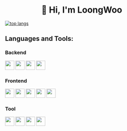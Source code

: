 # <center> 👏 Hi, I'm LoongWoo

[![top langs](https://github-readme-stats.vercel.app/api/top-langs/?username=long-woo&layout=compact)](https://github-readme-stats.vercel.app/api/top-langs/?username=long-woo&layout=compact)

## Languages and Tools:

### Backend

<img src="https://upload.wikimedia.org/wikipedia/commons/d/d2/C_Sharp_Logo_2023.svg" width="30px" height="30px" /> <img src="https://nodejs.org/static/images/favicons/favicon.png" width="30px" height="30px" /> <img src="https://nuxt.com/icon.png" width="30px" height="30px" /> <img src="https://deno.com/logo.svg" width="30px" height="30px" />

### Frontend

<img src="https://upload.wikimedia.org/wikipedia/commons/6/6a/JavaScript-logo.png" width="30px" height="30px" /> <img src="https://upload.wikimedia.org/wikipedia/commons/4/4c/Typescript_logo_2020.svg" width="30px" height="30px" /> <img src="https://vuejs.org/images/logo.png" width="30px" height="30px" /> <img src="https://react.dev/favicon.ico" width="30px" height="30px" /> <img src="https://upload.wikimedia.org/wikipedia/zh/6/61/Wechat_mini_programs_logo.svg" height="30px" />

### Tool

<img src="https://code.visualstudio.com/favicon.ico" width="30px" height="30px" /> <img src="https://upload.wikimedia.org/wikipedia/commons/2/2c/Visual_Studio_Icon_2022.svg" width="30px" height="30px" /> <img src="https://www.docker.com/wp-content/uploads/2024/02/cropped-docker-logo-favicon-32x32.png" width="30px" height="30px" /> <img src="https://upload.wikimedia.org/wikipedia/en/5/56/Xcode_14_icon.png" width="30px" height="30px" />
